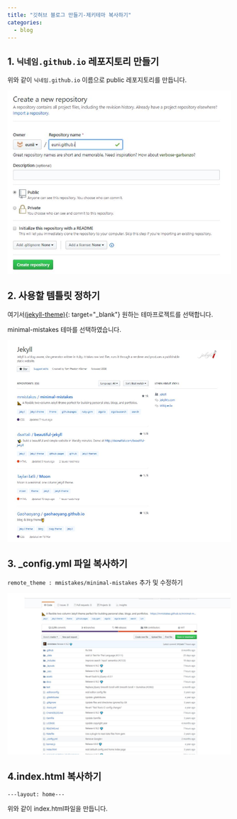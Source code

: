 ```yaml
---
title: "깃허브 블로그 만들기-제키테마 복사하기"
categories:
  - blog
---
```


## 1. `닉네임.github.io` 레포지토리 만들기

위와 같이 `닉네임.github.io` 이름으로 public 레포지토리를 만듭니다.

![캡쳐](/assets/images/createrepo.JPG)


## 2. 사용할 템틀릿 정하기

여기서[(jekyll-theme)](https://github.com/topics/jekyll-theme){: target="_blank"} 원하는 테마프로젝트를 선택합니다. 

minimal-mistakes 테마를 선택하였습니다.

![캡쳐](/assets/images/chtemplet.JPG)



## 3. _config.yml 파일 복사하기

`remote_theme : mmistakes/minimal-mistakes` 추가 및 수정하기

![이미지](/assets/images/_config.JPG)


## 4.index.html 복사하기

```---layout: home---```

위와 같이 index.html파일을 만듭니다.

